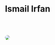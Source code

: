 <!DOCTYPE html>
<html lang="en">
<head>
    <meta charset="UTF-8">
    <meta name="viewport" content="width=device-width, initial-scale=1.0">
    <title>Document</title>
    <style>
        img
        {
            border-radius: 50%;
            height: auto;
            width: auto;
        }
    </style>
</head>
<body>
    <h1>Ismail Irfan</h1>
<br><br><br>
<img src="https://github.com/Ismailirfan/Ismailirfan.github.io/assets/98257637/a0be120e-c7fd-4031-875e-8b3ffd709c90">



</body>
</html>
